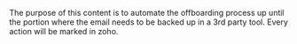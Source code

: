 The purpose of this content is to automate the offboarding process up until the portion where the email needs to be backed up in a 3rd party tool. Every action will be marked in zoho.
